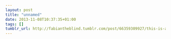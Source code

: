 ```yaml
---
layout: post
title: "unnamed"
date: 2013-11-08T10:37:35+01:00
tags: []
tumblr_url: http://fabiantheblind.tumblr.com/post/66359309927/this-is-a-warning-cloaked-in-a-love-letter-our
---
```

